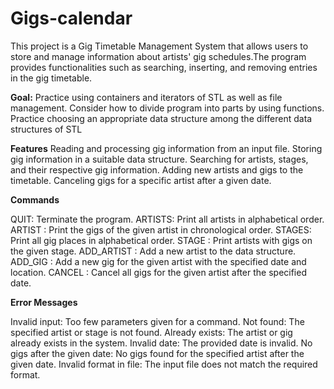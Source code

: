# Gigs-calendar
This project is a Gig Timetable Management System that allows users to store and manage information about artists' gig schedules.The program provides functionalities such as searching, inserting, and removing entries in the gig timetable.

**Goal:**
Practice using containers and iterators of STL as well as file management.
Consider how to divide program into parts by using functions. 
Practice choosing an appropriate data structure among the different data structures of STL

**Features**
Reading and processing gig information from an input file.
Storing gig information in a suitable data structure.
Searching for artists, stages, and their respective gig information.
Adding new artists and gigs to the timetable.
Canceling gigs for a specific artist after a given date.

**Commands**

QUIT: Terminate the program.
ARTISTS: Print all artists in alphabetical order.
ARTIST <artist>: Print the gigs of the given artist in chronological order.
STAGES: Print all gig places in alphabetical order.
STAGE <stage>: Print artists with gigs on the given stage.
ADD_ARTIST <artist>: Add a new artist to the data structure.
ADD_GIG <artist> <date> <town> <stage>: Add a new gig for the given artist with the specified date and location.
CANCEL <artist> <date>: Cancel all gigs for the given artist after the specified date.

**Error Messages**

Invalid input: Too few parameters given for a command.
Not found: The specified artist or stage is not found.
Already exists: The artist or gig already exists in the system.
Invalid date: The provided date is invalid.
No gigs after the given date: No gigs found for the specified artist after the given date.
Invalid format in file: The input file does not match the required format.
